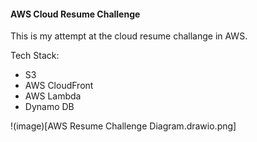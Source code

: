 #### AWS Cloud Resume Challenge

This is my attempt at the cloud resume challange in AWS. 


Tech Stack:
- S3
- AWS CloudFront
- AWS Lambda
- Dynamo DB 

!(image)[AWS Resume Challenge Diagram.drawio.png]
